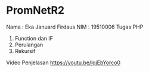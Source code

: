 # PromNetR2
Nama  : Eka Januard Firdaus
NIM   : 19510006
Tugas PHP
1. Function dan IF
2. Perulangan
3. Rekursif


Video Penjelasan https://youtu.be/lqjEbYorco0
